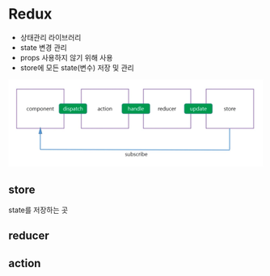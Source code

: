 # Redux

- 상태관리 라이브러리
- state 변경 관리
- props 사용하지 않기 위해 사용
- store에 모든 state(변수) 저장 및 관리

![image-20220124023754730](redux.assets/image-20220124023754730.png)

## store

state를 저장하는 곳

## reducer



## action

